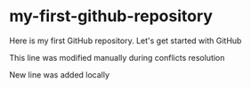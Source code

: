 # my-first-github-repository

Here is my first GitHub repository. Let's get started with GitHub

This line was modified manually during conflicts resolution

New line was added locally